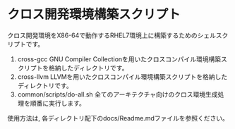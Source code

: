 # クロス開発環境構築スクリプト

クロス開発環境をX86-64で動作するRHEL7環境上に構築するためのシェルスクリプトです。
  
1. cross-gcc  GNU Compiler Collectionを用いたクロスコンパイル環境構築スクリプトを格納したディレクトリです。
1. cross-llvm LLVMを用いたクロスコンパイル環境構築スクリプトを格納したディレクトリです。
1. common/scripts/do-all.sh     全てのアーキテクチャ向けのクロス環境生成処理を順番に実行します。 

使用方法は, 各ディレクトリ配下のdocs/Readme.mdファイルを参照ください。

